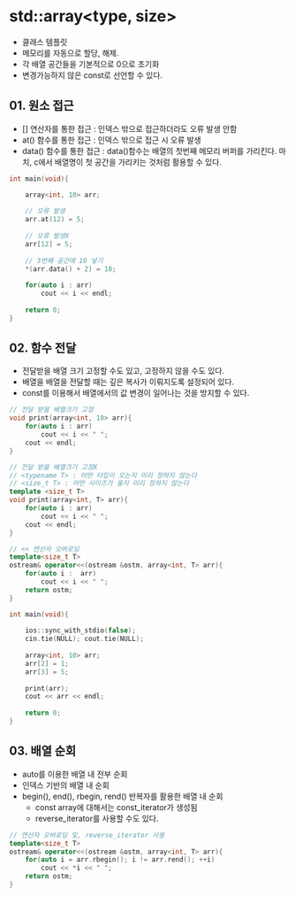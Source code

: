 # std::array<type, size>
  - 클래스 템플릿
  - 메모리를 자동으로 할당, 해제.
  - 각 배열 공간들을 기본적으로 0으로 초기화
  - 변경가능하지 않은 const로 선언할 수 있다.


## 01. 원소 접근
  - [] 연산자를 통한 접근 : 인덱스 밖으로 접근하더라도 오류 발생 안함
  - at() 함수를 통한 접근 : 인덱스 밖으로 접근 시 오류 발생
  - data() 함수를 통한 접근 : data()함수는 배열의 첫번째 메모리 버퍼를 가리킨다. 마치, c에서 배열명이 첫 공간을 가리키는 것처럼 활용할 수 있다.

```cpp
int main(void){

    array<int, 10> arr;
    
    // 오류 발생
    arr.at(12) = 5;
    
    // 오류 발생X
    arr[12] = 5;
    
    // 3번째 공간에 10 넣기
    *(arr.data() + 2) = 10;
  
    for(auto i : arr)
        cout << i << endl;
    
    return 0;
}
```


## 02. 함수 전달
  - 전달받을 배열 크기 고정할 수도 있고, 고정하지 않을 수도 있다.
  - 배열을 배열을 전달할 때는 깊은 복사가 이뤄지도록 설정되어 있다.
  - const를 이용해서 배열에서의 값 변경이 일어나는 것을 방지할 수 있다.

```cpp
// 전달 받을 배열크기 고정
void print(array<int, 10> arr){
    for(auto i : arr)
        cout << i << " ";
    cout << endl;
}

// 전달 받을 배열크기 고정X
// <typename T> : 어떤 타입이 오는지 미리 정하지 않는다
// <size_t T> : 어떤 사이즈가 올지 미리 정하지 않는다
template <size_t T>
void print(array<int, T> arr){
    for(auto i : arr)
        cout << i << " ";
    cout << endl;
}

// << 연산자 오버로딩
template<size_t T>
ostream& operator<<(ostream &ostm, array<int, T> arr){
    for(auto i :  arr)
        cout << i << " ";
    return ostm;
}

int main(void){
    
    ios::sync_with_stdio(false);
    cin.tie(NULL); cout.tie(NULL);
    
    array<int, 10> arr;
    arr[2] = 1;
    arr[3] = 5;
    
    print(arr);
    cout << arr << endl;
    
    return 0;
}
```

## 03. 배열 순회
  - auto를 이용한 배열 내 전부 순회
  - 인덱스 기반의 배열 내 순회
  - begin(), end(), rbegin, rend() 반복자를 활용한 배열 내 순회
    - const array에 대해서는 const_iterator가 생성됨
    - reverse_iterator를 사용할 수도 있다.

```cpp
// 연산자 오버로딩 및, reverse_iterator 사용
template<size_t T>
ostream& operator<<(ostream &ostm, array<int, T> arr){
    for(auto i = arr.rbegin(); i != arr.rend(); ++i)
        cout << *i << " ";
    return ostm;
}
```
